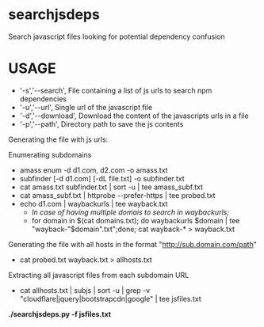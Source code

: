 # searchjsdeps
Search javascript files looking for potential dependency confusion

# USAGE
* '-s','--search', File containing a list of js urls to search npm dependencies
* '-u','--url', Single url of the javascript file
* '-d','--download', Download the content of the javascripts urls in a file
* '-p','--path', Directory path to save the js contents

Generating the file with js urls:

Enumerating subdomains
* amass enum -d d1.com, d2.com -o amass.txt
* subfinder [-d d1.com] [-dL file.txt] -o subfinder.txt
* cat amass.txt subfinder.txt | sort -u | tee amass_subf.txt
* cat amass_subf.txt | httprobe --prefer-https | tee probed.txt
* echo d1.com | waybackurls | tee wayback.txt
  *  _In case of having multiple domais to search in waybackurls;_   
  * for domain in $(cat domains.txt); do waybackurls $domain | tee "wayback-"$domain".txt";done; cat wayback-* > wayback.txt

Generating the file with all hosts in the format "http://sub.domain.com/path"
* cat probed.txt wayback.txt > allhosts.txt 

Extracting all javascript files from each subdomain URL
* cat allhosts.txt | subjs | sort -u | grep -v "cloudflare\|jquery\|bootstrapcdn\|google" | tee jsfiles.txt 

**./searchjsdeps.py -f jsfiles.txt**
